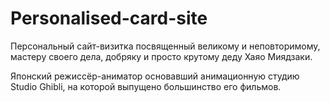 # Personalised-card-site
Персональный сайт-визитка посвященный великому и неповторимому, мастеру своего дела, добряку и просто крутому деду
Хаяо Миядзаки.

Японский режиссёр-аниматор основавший анимационную студию Studio Ghibli, на которой выпущено большинство его фильмов.
